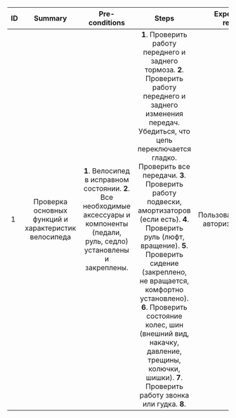 ID | Summary | Pre-conditions | Steps | Expected results
:--|:-------:|:--------------:|:-----:|-----------------:
1 | Проверка основных функций и характеристик велосипеда | **1**. Велосипед в исправном состоянии. **2**. Все необходимые аксессуары и компоненты (педали, руль, седло) установлены и закреплены. | **1**. Проверить работу переднего и заднего тормоза. **2**. Проверить работу переднего и заднего изменения передач. Убедиться, что цепь переключается гладко. Проверить все передачи. **3**. Проверить работу подвески, амортизаторов (если есть). **4**. Проверить руль (люфт, вращение). **5**. Проверить сидение (закреплено, не вращается, комфортно установлено). **6**. Проверить состояние колес, шин (внешний вид, накачку, давление, трещины, колючки, шишки). **7**. Проверить работу звонка или гудка.  **8**.  | Пользователь авторизован 
